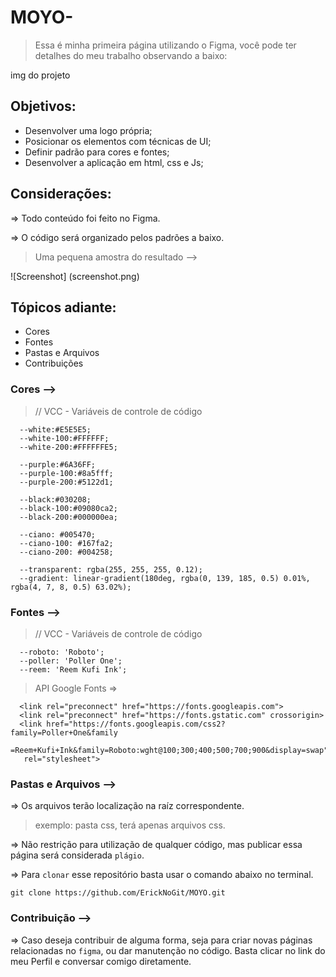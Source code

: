 # MOYO-

> Essa é minha primeira página utilizando o Figma, você pode ter detalhes do meu trabalho observando a baixo:

img do projeto

## Objetivos:

- Desenvolver uma logo própria;
- Posicionar os elementos com técnicas de UI;
- Definir padrão para cores e fontes;
- Desenvolver a aplicação em html, css e Js;

## Considerações:

=> Todo conteúdo foi feito no Figma.

=> O código será organizado pelos padrões a baixo.

> Uma pequena amostra do resultado -->

![Screenshot] (screenshot.png)

## Tópicos adiante:

- Cores
- Fontes
- Pastas e Arquivos
- Contribuições

### Cores -->

> // VCC - Variáveis de controle de código

```
  --white:#E5E5E5;
  --white-100:#FFFFFF;
  --white-200:#FFFFFFE5;

  --purple:#6A36FF;
  --purple-100:#8a5fff;
  --purple-200:#5122d1;
  
  --black:#030208;
  --black-100:#09080ca2;
  --black-200:#000000ea;

  --ciano: #005470;
  --ciano-100: #167fa2;
  --ciano-200: #004258;
  
  --transparent: rgba(255, 255, 255, 0.12);
  --gradient: linear-gradient(180deg, rgba(0, 139, 185, 0.5) 0.01%, rgba(4, 7, 8, 0.5) 63.02%);
```

### Fontes -->

> // VCC - Variáveis de controle de código

```
  --roboto: 'Roboto';
  --poller: 'Poller One';
  --reem: 'Reem Kufi Ink';
```

> API Google Fonts =>

```
  <link rel="preconnect" href="https://fonts.googleapis.com">
  <link rel="preconnect" href="https://fonts.gstatic.com" crossorigin>
  <link href="https://fonts.googleapis.com/css2?family=Poller+One&family
  =Reem+Kufi+Ink&family=Roboto:wght@100;300;400;500;700;900&display=swap"
   rel="stylesheet">
```

### Pastas e Arquivos -->

=> Os arquivos terão localização na raíz correspondente.
> exemplo: pasta css, terá apenas arquivos css.

=> Não restrição para utilização de qualquer código, mas publicar essa página será considerada `plágio`.

=> Para `clonar` esse repositório basta usar o comando abaixo no terminal.

```
git clone https://github.com/ErickNoGit/MOYO.git
```

### Contribuição -->

=> Caso deseja contribuir de alguma forma, seja para criar novas páginas relacionadas no `figma`, ou dar manutenção no código. Basta clicar no link do meu Perfil e conversar comigo diretamente.

